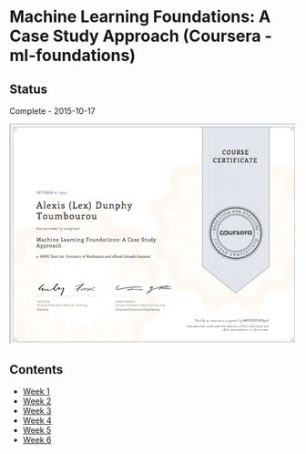# Machine Learning Foundations: A Case Study Approach (Coursera - ml-foundations)

## Status

Complete - 2015-10-17

<img src="./images/cert.png"></img>

## Contents

* [Week 1](./week-1.md)
* [Week 2](./week-2.md)
* [Week 3](./week-3.md)
* [Week 4](./week-4.md)
* [Week 5](./week-5.md)
* [Week 6](./week-6.md)
